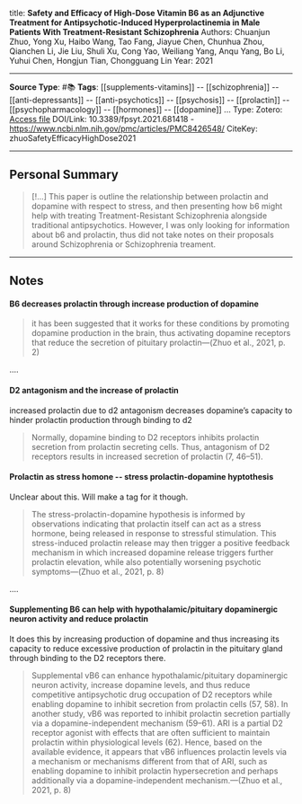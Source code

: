title: **Safety and Efficacy of High-Dose Vitamin B6 as an Adjunctive Treatment for Antipsychotic-Induced Hyperprolactinemia in Male Patients With Treatment-Resistant Schizophrenia**
Authors: Chuanjun Zhuo, Yong Xu, Haibo Wang, Tao Fang, Jiayue Chen, Chunhua Zhou, Qianchen Li, Jie Liu, Shuli Xu, Cong Yao, Weiliang Yang, Anqu Yang, Bo Li, Yuhui Chen, Hongjun Tian, Chongguang Lin
Year: 2021

****
**Source Type**: #📚
**Tags**: [[supplements-vitamins]] -- [[schizophrenia]] -- [[anti-depressants]] -- [[anti-psychotics]] -- [[psychosis]] -- [[prolactin]] -- [[psychopharmacology]] -- [[hormones]] -- [[dopamine]]
...
Type: 
Zotero: [Access file](zotero://select/items/@zhuoSafetyEfficacyHighDose2021)
DOI/Link: 10.3389/fpsyt.2021.681418 - https://www.ncbi.nlm.nih.gov/pmc/articles/PMC8426548/
CiteKey: zhuoSafetyEfficacyHighDose2021 
*****

## Personal Summary

>[!...]
> This paper is outline the relationship between prolactin and dopamine with respect to stress, and then presenting how b6 might help with treating Treatment-Resistant Schizophrenia alongside traditional antipsychotics. However, I was only looking for information about b6 and prolactin, thus did not take notes on their proposals around Schizophrenia or Schizophrenia treament.
>

*****

## Notes

#### B6 decreases prolactin through increase production of dopamine

> it has been suggested that it works for these conditions by promoting dopamine production in the brain, thus activating dopamine receptors that reduce the secretion of pituitary prolactin—(Zhuo et al., 2021, p. 2)

.…

#### D2 antagonism and the increase of prolactin

increased prolactin due to d2 antagonism decreases dopamine’s capacity to hinder prolactin production through binding to d2

> Normally, dopamine binding to D2 receptors inhibits prolactin secretion from prolactin secreting cells. Thus, antagonism of D2 receptors results in increased secretion of prolactin (7, 46–51).

#### Prolactin as stress homone -- stress prolactin-dopamine hyptothesis

Unclear about this. Will make a tag for it though.

> The stress-prolactin-dopamine hypothesis is informed by observations indicating that prolactin itself can act as a stress hormone, being released in response to stressful stimulation. This stress-induced prolactin release may then trigger a positive feedback mechanism in which increased dopamine release triggers further prolactin elevation, while also potentially worsening psychotic symptoms—(Zhuo et al., 2021, p. 8)

  
....  

#### Supplementing B6 can help with hypothalamic/pituitary dopaminergic neuron activity and reduce prolactin

It does this by increasing production of dopamine and thus increasing its capacity to reduce excessive production of prolactin in the pituitary gland through binding to the D2 receptors there.

> Supplemental vB6 can enhance hypothalamic/pituitary dopaminergic neuron activity, increase dopamine levels, and thus reduce competitive antipsychotic drug occupation of D2 receptors while enabling dopamine to inhibit secretion from prolactin cells (57, 58). In another study, vB6 was reported to inhibit prolactin secretion partially via a dopamine-independent mechanism (59–61). ARI is a partial D2 receptor agonist with effects that are often sufficient to maintain prolactin within physiological levels (62). Hence, based on the available evidence, it appears that vB6 influences prolactin levels via a mechanism or mechanisms different from that of ARI, such as enabling dopamine to inhibit prolactin hypersecretion and perhaps additionally via a dopamine-independent mechanism.—(Zhuo et al., 2021, p. 8)
